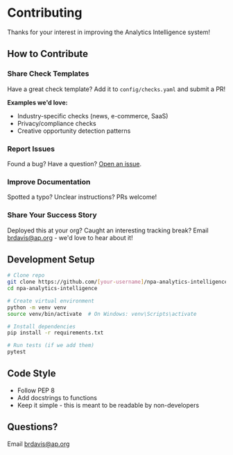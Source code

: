 # Contributing

Thanks for your interest in improving the Analytics Intelligence system!

## How to Contribute

### Share Check Templates
Have a great check template? Add it to `config/checks.yaml` and submit a PR!

**Examples we'd love:**
- Industry-specific checks (news, e-commerce, SaaS)
- Privacy/compliance checks
- Creative opportunity detection patterns

### Report Issues
Found a bug? Have a question? [Open an issue](https://github.com/[your-username]/npa-analytics-intelligence/issues).

### Improve Documentation
Spotted a typo? Unclear instructions? PRs welcome!

### Share Your Success Story
Deployed this at your org? Caught an interesting tracking break? Email brdavis@ap.org - we'd love to hear about it!

## Development Setup

```bash
# Clone repo
git clone https://github.com/[your-username]/npa-analytics-intelligence
cd npa-analytics-intelligence

# Create virtual environment
python -m venv venv
source venv/bin/activate  # On Windows: venv\Scripts\activate

# Install dependencies
pip install -r requirements.txt

# Run tests (if we add them)
pytest
```

## Code Style

- Follow PEP 8
- Add docstrings to functions
- Keep it simple - this is meant to be readable by non-developers

## Questions?

Email brdavis@ap.org
